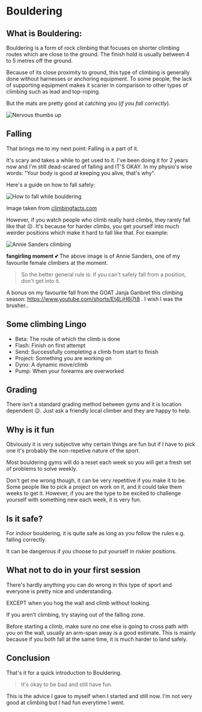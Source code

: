 # Bouldering

## What is Bouldering:

Bouldering is a form of rock climbing that focuses on shorter climbing routes which are close to the ground. The finish hold is usually between 4 to 5 metres off the ground.

Because of its close proximity to ground, this type of climbing is generally done without harnesses or anchoring equipment. To some people, the lack of supporting equipment makes it scarier in comparison to other types of climbing such as lead and top-roping.

But the mats are pretty good at catching you (_if you fall correctly_).

![Nervous thumbs up](https://media3.giphy.com/media/v1.Y2lkPTc5MGI3NjExYndkZXdoajhmdzkyNDFubDV3a3NydGQzNXV0aGRzYzg5c3lxeXlmNiZlcD12MV9naWZzX3NlYXJjaCZjdD1n/cXblnKXr2BQOaYnTni/200.webp)

## Falling

That brings me to my next point: Falling is a part of it.

It's scary and takes a while to get used to it. I've been doing it for 2 years now and I'm still dead-scared of falling and IT'S OKAY. In my physio's wise words: "Your body is good at keeping you alive, that's why".

Here's a guide on how to fall safely:

![How to fall while bouldering](https://climbingfacts.com/wp-content/uploads/2022/09/how-to-fall-while-bouldering.jpg)

Image taken from <a href="https://climbingfacts.com/maximize-your-first-year-of-climbing/">climbingfacts.com
</a>

However, if you watch people who climb really hard climbs, they rarely fall like that 😒. It's because for harder climbs, you get yourself into much weirder positions which make it hard to fall like that. For example:

![Annie Sanders climbing](/content/notes/annieclimbing.jpeg)

**fangirling moment** 💕 The above image is of Annie Sanders, one of my favourite female climbers at the moment.

> So the better general rule is: if you can't safely fall from a position, don't get into it.

A bonus on my favourite fall from the GOAT Janja Ganbret this climbing season: https://www.youtube.com/shorts/Et4LjH6j7t8 . I wish I was the brusher..

## Some climbing Lingo

- Beta: The route of which the climb is done
- Flash: Finish on first attempt
- Send: Successfully completing a climb from start to finish
- Project: Something you are working on
- Dyno: A dynamic move/climb
- Pump: When your forearms are overworked

## Grading

There isn't a standard grading method between gyms and it is location dependent 😉. Just ask a friendly local climber and they are happy to help.

## Why is it fun

Obviously it is very subjective why certain things are fun but if I have to pick one it's probably the non-repetive nature of the sport.

Most bouldering gyms will do a reset each week so you will get a fresh set of problems to solve weekly.

Don't get me wrong though, it can be very repetitive if you make it to be. Some people like to pick a project on work on it, and it could take them weeks to get it. However, if you are the type to be excited to challenge yourself with something new each week, it is very fun.

## Is it safe?

For indoor bouldering, it is quite safe as long as you follow the rules e.g. falling correctly.

It can be dangerous if you choose to put yourself in riskier positions.

## What not to do in your first session

There's hardly anything you can do wrong in this type of sport and everyone is pretty nice and understanding.

EXCEPT when you hog the wall and climb without looking.

If you aren't climbing, try staying out of the falling zone.

Before starting a climb, make sure no one else is going to cross path with you on the wall, usually an arm-span away is a good estimate. This is mainly because if you both fall at the same time, it is much harder to land safely.

## Conclusion

That's it for a quick introduction to Bouldering.

> It's okay to be bad and still have fun.

This is the advice I gave to myself when I started and still now. I'm not very good at climbing but I had fun everytime I went.
